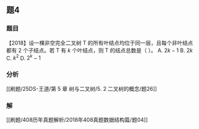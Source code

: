 ## 题4
### 题目
【2018】设一棵非空完全二叉树 T 的所有叶结点均位于同一层，且每个非叶结点都有 2 个子结点。若 T 有 $k$ 个叶结点，则 T 的结点总数是（ ）。
A. $2k-1$
B. $2k$
C. $k^2$
D. $2^k -1$
### 分析
[[刷题/25DS-王道/第 5 章 树与二叉树/5. 2 二叉树的概念/题26]]
### 解
[[刷题/408历年真题解析/2018年408真题数据结构篇/题04]]